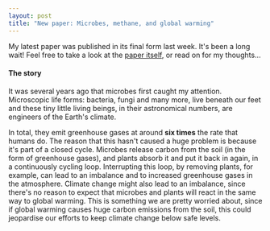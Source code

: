 ```yaml
---
layout: post
title: "New paper: Microbes, methane, and global warming"
---
```


My latest paper was published in its final form last week. It's been a long wait! Feel free to take a look at 
the [paper itself](https://agupubs.onlinelibrary.wiley.com/doi/full/10.1029/2020GB006678), or read on for my thoughts...

#### The story

It was several years ago that microbes first caught my attention. Microscopic life forms: bacteria, fungi and many more, live beneath our feet and these tiny little living beings, in their astronomical numbers, are engineers of the Earth's climate.

In total, they emit greenhouse gases at around **six times** the rate that humans do. The reason that this hasn't caused a huge problem is because it's part of a closed cycle. Microbes release carbon from the soil (in the form of greenhouse gases), and plants absorb it and put it back in again, in a continuously cycling loop. Interrupting this loop, by removing plants, for example, can lead to an imbalance and to increased greenhouse gases in the atmosphere. Climate change might also lead to an imbalance, since there's no reason to expect that microbes and plants will react in the same way to global warming. This is something we are pretty worried about, since if global warming causes huge carbon emissions from the soil, this could jeopardise our efforts to keep climate change below safe levels.

